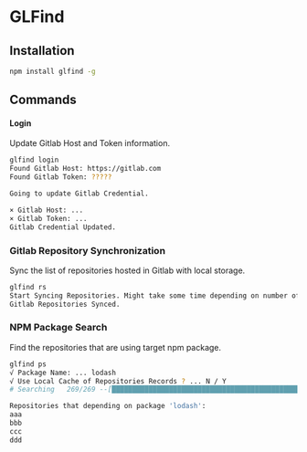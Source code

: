 # GLFind

## Installation

```bash
npm install glfind -g
```

## Commands

#### Login

Update Gitlab Host and Token information. 

```bash
glfind login
Found Gitlab Host: https://gitlab.com
Found Gitlab Token: ?????

Going to update Gitlab Credential.

× Gitlab Host: ...
× Gitlab Token: ...
Gitlab Credential Updated.
```

### Gitlab Repository Synchronization

Sync the list of repositories hosted in Gitlab with local storage.

```bash
glfind rs
Start Syncing Repositories. Might take some time depending on number of hosted repositories.
Gitlab Repositories Synced.
```

### NPM Package Search

Find the repositories that are using target npm package.

```bash
glfind ps
√ Package Name: ... lodash
√ Use Local Cache of Repositories Records ? ... N / Y
# Searching   269/269 --[████████████████████████████████████████████████████████████████████████████████████████████████████]--

Repositories that depending on package 'lodash':
aaa
bbb
ccc
ddd
```
